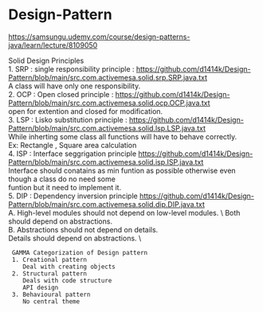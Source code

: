 # Design-Pattern

https://samsungu.udemy.com/course/design-patterns-java/learn/lecture/8109050

Solid Design Principles \
    1. SRP : single responsibility principle : https://github.com/d1414k/Design-Pattern/blob/main/src.com.activemesa.solid.srp.SRP.java.txt \
        A class will have only one responsibility.\
    2. OCP : Open closed principle : https://github.com/d1414k/Design-Pattern/blob/main/src.com.activemesa.solid.ocp.OCP.java.txt \
        open for extention and closed for modification. \
    3. LSP : Lisko substitution principle : https://github.com/d1414k/Design-Pattern/blob/main/src.com.activemesa.solid.lsp.LSP.java.txt \
        While inherting some class all functions will have to behave correctly. \
        Ex: Rectangle , Square area calculation \
    4. ISP : Interface seggrigation principle  https://github.com/d1414k/Design-Pattern/blob/main/src.com.activemesa.solid.isp.ISP.java.txt \
        Interface should conatains as min funtion as possible otherwise even though a class do no need some \
        funtion but it need to implement it. \
    5. DIP : Dependency inversion principle https://github.com/d1414k/Design-Pattern/blob/main/src.com.activemesa.solid.dip.DIP.java.txt \
        A. High-level modules should not depend on low-level modules. \ 
        Both should depend on abstractions. \
        B. Abstractions should not depend on details. \
        Details should depend on abstractions. \
        
     
     GAMMA Categorization of Design pattern
     1. Creational pattern
        Deal with creating objects
     2. Structural pattern
        Deals with code structure
        API design
     3. Behavioural pattern
        No central theme
